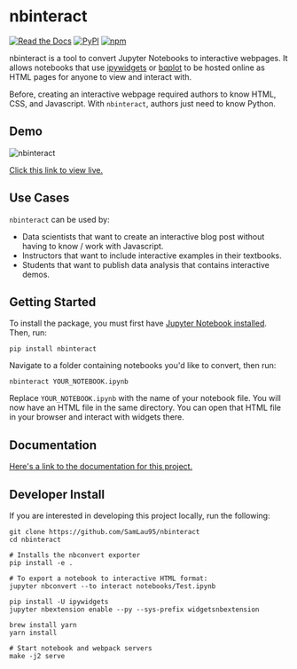 nbinteract
=================

[![Read the Docs](https://img.shields.io/badge/docs-gitbook-green.svg)][docs]
[![PyPI](https://img.shields.io/pypi/v/nbinteract.svg)](https://pypi.python.org/pypi/nbinteract/)
[![npm](https://img.shields.io/npm/v/nbinteract.svg)](https://www.npmjs.com/package/nbinteract)

nbinteract is a tool to convert Jupyter Notebooks to interactive webpages. It
allows notebooks that use [ipywidgets][] or [bqplot][] to be hosted online as
HTML pages for anyone to view and interact with.

Before, creating an interactive webpage required authors to know HTML, CSS, and
Javascript. With `nbinteract`, authors just need to know Python.

## Demo

![nbinteract](https://user-images.githubusercontent.com/2468904/34280356-01a147a2-e66c-11e7-8c81-6e06b5445e38.gif)

[Click this link to view live.][demo]

## Use Cases

`nbinteract` can be used by:

- Data scientists that want to create an interactive blog post without having
  to know / work with Javascript.
- Instructors that want to include interactive examples in their textbooks.
- Students that want to publish data analysis that contains interactive demos.

## Getting Started

To install the package, you must first have
[Jupyter Notebook installed][install-nb]. Then, run:

```
pip install nbinteract
```

Navigate to a folder containing notebooks you'd like to convert, then run:

```
nbinteract YOUR_NOTEBOOK.ipynb
```

Replace `YOUR_NOTEBOOK.ipynb` with the name of your notebook file. You will now
have an HTML file in the same directory. You can open that HTML file in your
browser and interact with widgets there.

## Documentation

[Here's a link to the documentation for this project.][docs]

## Developer Install

If you are interested in developing this project locally, run the following:

```
git clone https://github.com/SamLau95/nbinteract
cd nbinteract

# Installs the nbconvert exporter
pip install -e .

# To export a notebook to interactive HTML format:
jupyter nbconvert --to interact notebooks/Test.ipynb

pip install -U ipywidgets
jupyter nbextension enable --py --sys-prefix widgetsnbextension

brew install yarn
yarn install

# Start notebook and webpack servers
make -j2 serve
```

[demo]: https://samlau95.gitbooks.io/nbinteract/content/examples/Correlation.html
[ipywidgets]: https://github.com/jupyter-widgets/ipywidgets
[bqplot]: https://github.com/bloomberg/bqplot
[widgets]: http://jupyter.org/widgets.html
[gh-pages]: https://pages.github.com/
[gitbook]: http://gitbook.com/
[install-nb]: http://jupyter.readthedocs.io/en/latest/install.html
[docs]: https://samlau95.gitbooks.io/nbinteract/content/
